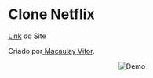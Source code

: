 <h1>Clone Netflix</h1>
<p><a href="https://macaulayvitor.github.io/clone-netflix/" target="_blank">Link</a> do Site</p>
 <p>Criado por<a href="https://github.com/MacaulayVitor" target="_blank"> Macaulay Vitor</a>.</p>

 <p align="center">
 <img alt="Demo" src="./resources/AnimaçãoCloneFace.gif">
</p>